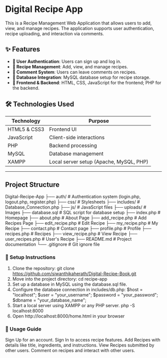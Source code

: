 # Digital Recipe App

This is a Recipe Management Web Application that allows users to add, view, and manage recipes. The application supports user authentication, recipe uploading, and interaction via comments.

## ✨ Features

- **👥 User Authentication**: Users can sign up and log in.
- **📖 Recipe Management**: Add, view, and manage recipes.
- **💬 Comment System**: Users can leave comments on recipes.
- **📂 Database Integration**: MySQL database setup for recipe storage.
- **🎨 Frontend & Backend**: HTML, CSS, JavaScript for the frontend; PHP for the backend.

## 🛠️ Technologies Used

| Technology    | Purpose |
|--------------|---------|
| HTML5 & CSS3 | Frontend UI |
| JavaScript   | Client-side interactions |
| PHP          | Backend processing |
| MySQL        | Database management |
| XAMPP        | Local server setup (Apache, MySQL, PHP) |
---

## Project Structure

Digital-Recipe-App
├── auth/                     # Authentication system (login.php, logout.php, register.php)
├── css/                      # Stylesheets
├── includes/                 # Database_Connection.php
├── js/                       # JavaScript files
├── uploads/                  # Images
├── database.sql              # SQL script for database setup
├── index.php                 # Homepage
├── about.php                 # About Page
├── add_recipe.php            # Add Recipes Page 
├── edit_recipe.php           # Edit Recipe
├── my_recipe.php             # My Recipe
├── contact.php               # Contact page
├── profile.php               # Profile
├── recipes.php               # Recipes
├── view_recipe.php           # View Recipe
├── user_recipes.php          # User's Recipe
├── README.md                 # Project documentation
└── .gitignore                # Git ignore file

### 🚀 Setup Instructions

1. Clone the repository:
   git clone https://github.com/siwanthikaherath/Digital-Recipe-Book.git
2. Move into the project directory:
    cd recipe-app
3. Set up a database in MySQL using the database.sql file.
4. Configure the database connection in includes/db.php:
    $host = "localhost";
    $user = "your_username";
    $password = "your_password";
    $dbname = "your_database_name";
5. Start a local server using XAMPP or any PHP server.
    php -S localhost:8000
6. Open http://localhost:8000/home.html in your browser


### 📌 Usage Guide
Sign Up for an account.
Sign In to access recipe features.
Add Recipes with details like title, ingredients, and instructions.
View Recipes submitted by other users.
Comment on recipes and interact with other users.